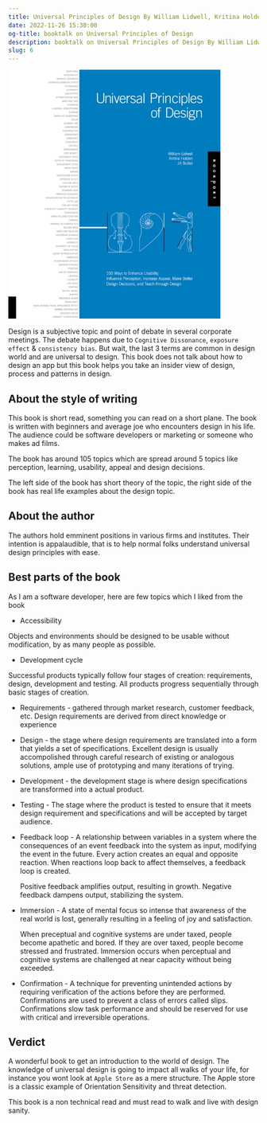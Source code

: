 ```yaml
---
title: Universal Principles of Design By William Lidwell, Kritina Holden & Jill Butler
date: 2022-11-26 15:30:00
og-title: booktalk on Universal Principles of Design
description: booktalk on Universal Principles of Design By William Lidwell, Kritina Holden & Jill Butler
slug: 6
---
```


![](./assets/universal-design.jpg)

Design is a subjective topic and point of debate in several corporate meetings. The debate happens due to `Cognitive Dissonance`, `exposure effect` & `consistency bias`. But wait, the last 3 terms are common in design world and are universal to design. This book does not talk about how to design an app but this book helps you take an insider view of design, process and patterns in design.

## About the style of writing

This book is short read, something you can read on a short plane. The book is written with beginners and average joe who encounters design in his life. The audience could be software developers or marketing or someone who makes ad films.

The book has around 105 topics which are spread around 5 topics like perception, learning, usability, appeal and design decisions.

The left side of the book has short theory of the topic, the right side of the book has real life examples about the design topic.

## About the author

The authors hold emminent positions in various firms and institutes. Their intention is appalaudible, that is to help normal folks understand universal design principles with ease.

## Best parts of the book

As I am a software developer, here are few topics which I liked from the book

- Accessibility

Objects and environments should be designed to be usable without modification, by as many people as possible.

- Development cycle

Successful products typically follow four stages of creation: requirements, design, development and testing. All products progress sequentially through basic stages of creation.

- Requirements - gathered through market research, customer feedback, etc. Design requirements are derived from direct knowledge or experience
- Design - the stage where design requirements are translated into a form that yields a set of specifications. Excellent design is usually accompolished through careful research of existing or analogous solutions, ample use of prototyping and many iterations of trying.
- Development - the development stage is where design specifications are transformed into a actual product.
- Testing - The stage where the product is tested to ensure that it meets design requirement and specifications and will be accepted by target audience.

- Feedback loop - A relationship between variables in a system where the consequences of an event feedback into the system as input, modifying the event in the future. Every action creates an equal and opposite reaction. When reactions loop back  to affect themselves, a feedback loop is created.

    Positive feedback amplifies output, resulting in growth. Negative feedback dampens output, stabilizing the system.

- Immersion - A state of mental focus so intense that awareness of the real world is lost, generally resulting in a feeling of joy and satisfaction.

    When preceptual and cognitive systems are under taxed, people become apathetic and bored. If they are over taxed, people become stressed and frustrated. Immersion occurs when perceptual and cognitive systems are challenged at near capacity without being exceeded.

- Confirmation - A technique for preventing unintended actions by requiring verification of the actions before they are performed. Confirmations are used to prevent a class of errors called slips. Confirmations slow task performance and should be reserved for use with critical and irreversible operations.

## Verdict

A wonderful book to get an introduction to the world of design. The knowledge of universal design is going to impact all walks of your life, for instance you wont look at `Apple Store` as a mere structure. The Apple store is a classic example of Orientation Sensitivity and threat detection.

This book is a non technical read and must read to walk and live with design sanity.
